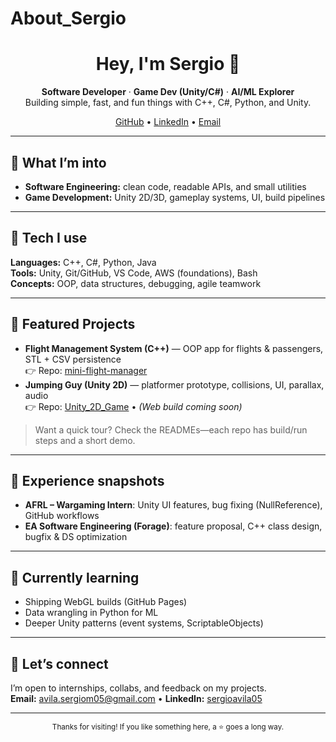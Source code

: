 # About_Sergio
<!-- Profile README for github.com/IamSDAM -->

<h1 align="center">Hey, I'm Sergio 👋</h1>

<p align="center">
  <b>Software Developer</b> · <b>Game Dev (Unity/C#)</b> · <b>AI/ML Explorer</b>
  <br/>
  Building simple, fast, and fun things with C++, C#, Python, and Unity.
</p>

<p align="center">
  <a href="https://github.com/IamSDAM">GitHub</a> •
  <a href="https://www.linkedin.com/in/sergioavila05">LinkedIn</a> •
  <a href="mailto:avila.sergiom05@gmail.com">Email</a>
</p>

---

## 🚀 What I’m into
- **Software Engineering:** clean code, readable APIs, and small utilities
- **Game Development:** Unity 2D/3D, gameplay systems, UI, build pipelines

---

## 🧰 Tech I use
**Languages:** C++, C#, Python, Java  
**Tools:** Unity, Git/GitHub, VS Code, AWS (foundations), Bash  
**Concepts:** OOP, data structures, debugging, agile teamwork

---

## 🔭 Featured Projects
- **Flight Management System (C++)** — OOP app for flights & passengers, STL + CSV persistence  
  👉 Repo: <a href="https://github.com/IamSDAM/Flight-Manager">mini-flight-manager</a>
- **Jumping Guy (Unity 2D)** — platformer prototype, collisions, UI, parallax, audio  
  👉 Repo: <a href="https://github.com/IamSDAM/Unity_2D_Game">Unity_2D_Game</a> • *(Web build coming soon)*

> Want a quick tour? Check the READMEs—each repo has build/run steps and a short demo.

---

## 💼 Experience snapshots
- **AFRL – Wargaming Intern**: Unity UI features, bug fixing (NullReference), GitHub workflows  
- **EA Software Engineering (Forage)**: feature proposal, C++ class design, bugfix & DS optimization

---

## 🧠 Currently learning
- Shipping WebGL builds (GitHub Pages)
- Data wrangling in Python for ML
- Deeper Unity patterns (event systems, ScriptableObjects)

---

## 🤝 Let’s connect
I’m open to internships, collabs, and feedback on my projects.  
**Email:** avila.sergiom05@gmail.com • **LinkedIn:** <a href="https://www.linkedin.com/in/sergioavila05">sergioavila05</a>

---

<p align="center">
  <sub>Thanks for visiting! If you like something here, a ⭐ goes a long way.</sub>
</p>
